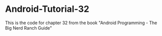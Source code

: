 Android-Tutorial-32
===================

This is the code for chapter 32 from the book "Android Programming - The Big Nerd Ranch Guide"
